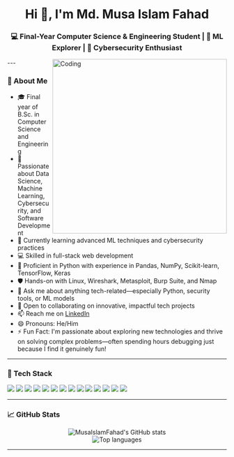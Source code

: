 <h1 align="center">Hi 👋, I'm Md. Musa Islam Fahad</h1>
<h3 align="center">💻 Final-Year Computer Science & Engineering Student | 🤖 ML Explorer | 🔐 Cybersecurity Enthusiast</h3>
<img align="right" alt="Coding" width="400" src="[https://www.freepik.com/free-photos-vectors/coding]">
---

### 🔎 About Me

- 🎓 Final year of B.Sc. in Computer Science and Engineering
- 👀 Passionate about Data Science, Machine Learning, Cybersecurity, and Software Development
- 🌱 Currently learning advanced ML techniques and cybersecurity practices  
- 💻 Skilled in full-stack web development  
- 🐍 Proficient in Python with experience in Pandas, NumPy, Scikit-learn, TensorFlow, Keras  
- 🛡 Hands-on with Linux, Wireshark, Metasploit, Burp Suite, and Nmap  
- 💬 Ask me about anything tech-related—especially Python, security tools, or ML models  
- 🤝 Open to collaborating on innovative, impactful tech projects  
- 📫 Reach me on [LinkedIn](https://www.linkedin.com/in/md-musa-islam-fahad-b18759249?utm_source=share&utm_campaign=share_via&utm_content=profile&utm_medium=android_app)  
- 😄 Pronouns: He/Him  
- ⚡ Fun Fact: I'm passionate about exploring new technologies and thrive on solving complex problems—often spending hours debugging just because I find it genuinely fun!

---

### 🧰 Tech Stack

<p>
  <img src="https://img.shields.io/badge/Python-3776AB?style=flat&logo=python&logoColor=white" />
  <img src="https://img.shields.io/badge/JavaScript-F7DF1E?style=flat&logo=javascript&logoColor=black" />
  <img src="https://img.shields.io/badge/React-20232A?style=flat&logo=react&logoColor=61DAFB" />
  <img src="https://img.shields.io/badge/Node.js-339933?style=flat&logo=nodedotjs&logoColor=white" />
  <img src="https://img.shields.io/badge/MongoDB-4EA94B?style=flat&logo=mongodb&logoColor=white" />
  <img src="https://img.shields.io/badge/MySQL-005C84?style=flat&logo=mysql&logoColor=white" />
  <img src="https://img.shields.io/badge/Linux-FCC624?style=flat&logo=linux&logoColor=black" />
  <img src="https://img.shields.io/badge/TensorFlow-FF6F00?style=flat&logo=tensorflow&logoColor=white" />
  <img src="https://img.shields.io/badge/HTML5-E34F26?style=flat&logo=html5&logoColor=white" />
  <img src="https://img.shields.io/badge/CSS3-1572B6?style=flat&logo=css3&logoColor=white" />
  <img src="https://img.shields.io/badge/C++-00599C?style=flat&logo=c%2B%2B&logoColor=white" />
  <img src="https://img.shields.io/badge/C-555555?style=flat&logo=c&logoColor=white" />
  <img src="https://img.shields.io/badge/Java-007396?style=flat&logo=java&logoColor=white" />
  <img src="https://img.shields.io/badge/Arduino-00979D?style=flat&logo=arduino&logoColor=white" />
</p>



---

### 📈 GitHub Stats

<p align="center">
  <img src="https://github-readme-stats.vercel.app/api?username=MusaIslamFahad&show_icons=true&theme=radical" alt="MusaIslamFahad's GitHub stats" />
  <br />
  <img src="https://github-readme-stats.vercel.app/api/top-langs/?username=MusaIslamFahad&layout=compact&theme=radical" alt="Top languages" />
</p>

---
